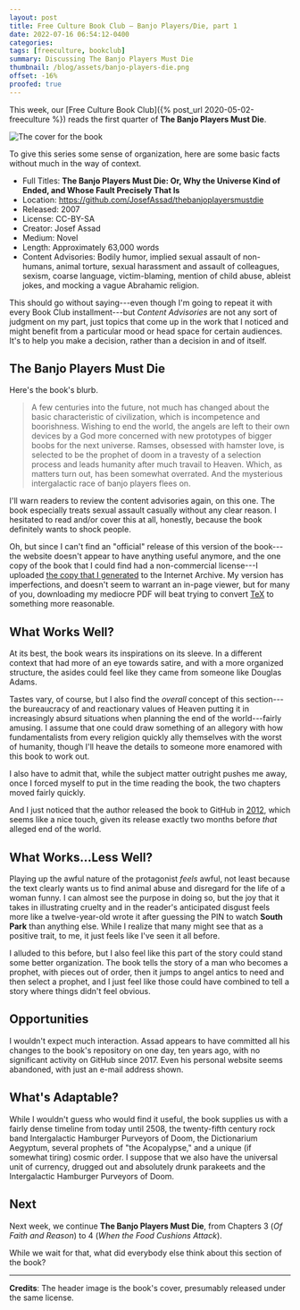 ```yaml
---
layout: post
title: Free Culture Book Club — Banjo Players/Die, part 1
date: 2022-07-16 06:54:12-0400
categories:
tags: [freeculture, bookclub]
summary: Discussing The Banjo Players Must Die
thumbnail: /blog/assets/banjo-players-die.png
offset: -16%
proofed: true
---
```


This week, our [Free Culture Book Club]({% post_url 2020-05-02-freeculture %}) reads the first quarter of **The Banjo Players Must Die**.

![The cover for the book](/blog/assets/banjo-players-die.png "Beam up as many puns as we can, I guess...")

To give this series some sense of organization, here are some basic facts without much in the way of context.

 * Full Titles:  **The Banjo Players Must Die:  Or, Why the Universe Kind of Ended, and Whose Fault Precisely That Is**
 * Location:  <https://github.com/JosefAssad/thebanjoplayersmustdie>
 * Released:  2007
 * License:  CC-BY-SA
 * Creator:  Josef Assad
 * Medium:  Novel
 * Length:  Approximately 63,000 words
 * Content Advisories:  Bodily humor, implied sexual assault of non-humans, animal torture, sexual harassment and assault of colleagues, sexism, coarse language, victim-blaming, mention of child abuse, ableist jokes, and mocking a vague Abrahamic religion.

This should go without saying---even though I'm going to repeat it with every Book Club installment---but *Content Advisories* are not any sort of judgment on my part, just topics that come up in the work that I noticed and might benefit from a particular mood or head space for certain audiences.  It's to help you make a decision, rather than a decision in and of itself.

## The Banjo Players Must Die

Here's the book's blurb.

 > A few centuries into the future, not much has changed about the basic characteristic of civilization, which is incompetence and boorishness. Wishing to end the world, the angels are left to their own devices by a God more concerned with new prototypes of bigger boobs for the next universe. Ramses, obsessed with hamster love, is selected to be the prophet of doom in a travesty of a selection process and leads humanity after much travail to Heaven. Which, as matters turn out, has been somewhat overrated. And the mysterious intergalactic race of banjo players flees on.

I'll warn readers to review the content advisories again, on this one.  The book especially treats sexual assault casually without any clear reason.  I hesitated to read and/or cover this at all, honestly, because the book definitely wants to shock people.

Oh, but since I can't find an "official" release of this version of the book---the website doesn't appear to have anything useful anymore, and the one copy of the book that I could find had a non-commercial license---I uploaded [the copy that I generated](https://archive.org/details/thebanjoplayersmustdie_202206) to the Internet Archive.  My version has imperfections, and doesn't seem to warrant an in-page viewer, but for many of you, downloading my mediocre PDF will beat trying to convert [TeX](https://en.wikipedia.org/wiki/TeX) to something more reasonable.

## What Works Well?

At its best, the book wears its inspirations on its sleeve.  In a different context that had more of an eye towards satire, and with a more organized structure, the asides could feel like they came from someone like Douglas Adams.

Tastes vary, of course, but I also find the *overall* concept of this section---the bureaucracy of and reactionary values of Heaven putting it in increasingly absurd situations when planning the end of the world---fairly amusing.  I assume that one could draw something of an allegory with how fundamentalists from every religion quickly ally themselves with the worst of humanity, though I'll heave the details to someone more enamored with this book to work out.

I also have to admit that, while the subject matter outright pushes me away, once I forced myself to put in the time reading the book, the two chapters moved fairly quickly.

And I just noticed that the author released the book to GitHub in [2012](https://en.wikipedia.org/wiki/2012_phenomenon), which seems like a nice touch, given its release exactly two months before *that* alleged end of the world.

## What Works...Less Well?

Playing up the awful nature of the protagonist *feels* awful, not least because the text clearly wants us to find animal abuse and disregard for the life of a woman funny.  I can almost see the purpose in doing so, but the joy that it takes in illustrating cruelty and in the reader's anticipated disgust feels more like a twelve-year-old wrote it after guessing the PIN to watch **South Park** than anything else.  While I realize that many might see that as a positive trait, to me, it just feels like I've seen it all before.

I alluded to this before, but I also feel like this part of the story could stand some better organization.  The book tells the story of a man who becomes a prophet, with pieces out of order, then it jumps to angel antics to need and then select a prophet, and I just feel like those could have combined to tell a story where things didn't feel obvious.

## Opportunities

I wouldn't expect much interaction.  Assad appears to have committed all his changes to the book's repository on one day, ten years ago, with no significant activity on GitHub since 2017.  Even his personal website seems abandoned, with just an e-mail address shown.

## What's Adaptable?

While I wouldn't guess who would find it useful, the book supplies us with a fairly dense timeline from today until 2508, the twenty-fifth century rock band Intergalactic Hamburger Purveyors of Doom, the Dictionarium Aegyptum, several prophets of "the Acopalypse," and a unique (if somewhat tiring) cosmic order.  I suppose that we also have the universal unit of currency, drugged out and absolutely drunk parakeets and the Intergalactic Hamburger Purveyors of Doom.

## Next

Next week, we continue **The Banjo Players Must Die**, from Chapters 3 (*Of Faith and Reason*) to 4 (*When the Food Cushions Attack*).

While we wait for that, what did everybody else think about this section of the book?

* * *

**Credits**:  The header image is the book's cover, presumably released under the same license.
